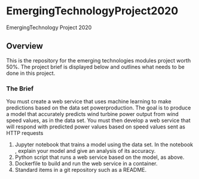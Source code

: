 # EmergingTechnologyProject2020
EmergingTechnology Project 2020

## Overview
This is the repository for the emerging technologies modules project worth 50%. The project brief is displayed below and outlines what needs to be done in this project.

### The Brief
You must create a web service that uses machine learning to make predictions based on the data set powerproduction. The goal is to
produce a model that accurately predicts wind turbine power output from wind speed values, as in the data set. You must then develop a web service that will respond with predicted power values based on speed values sent as HTTP requests

1. Jupyter notebook that trains a model using the data set. In the notebook , explain your model and give an analysis of its accuracy.
2. Python script that runs a web service based on the model, as above.
3. Dockerfile to build and run the web service in a container.
4. Standard items in a git repository such as a README.